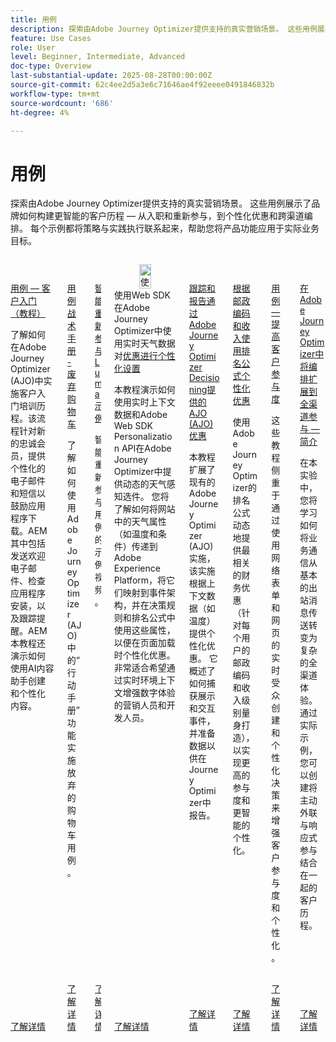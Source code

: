 ```yaml
---
title: 用例
description: 探索由Adobe Journey Optimizer提供支持的真实营销场景。 这些用例展示了品牌如何构建更智能的客户历程 — 从入职和重新参与，到个性化优惠和跨渠道编排。 每个示例都将策略与实践执行联系起来，帮助您将产品功能应用于实际业务目标。
feature: Use Cases
role: User
level: Beginner, Intermediate, Advanced
doc-type: Overview
last-substantial-update: 2025-08-28T00:00:00Z
source-git-commit: 62c4ee2d5a3e6c71646ae4f92eeee0491846832b
workflow-type: tm+mt
source-wordcount: '686'
ht-degree: 4%

---
```



# 用例

探索由Adobe Journey Optimizer提供支持的真实营销场景。 这些用例展示了品牌如何构建更智能的客户历程 — 从入职和重新参与，到个性化优惠和跨渠道编排。 每个示例都将策略与实践执行联系起来，帮助您将产品功能应用于实际业务目标。

<!-- CARDS
* https://experienceleague.adobe.com/zh-hans/docs/journey-optimizer-learn/tutorials/use-cases/customer-onboarding
* https://experienceleague.adobe.com/zh-hans/docs/journey-optimizer-learn/tutorials/use-cases/abandoned-cart
* https://experienceleague.adobe.com/zh-hans/docs/experience-platform/rtcdp/use-cases/personalization-insights-engagement/use-cases-luma
* https://experienceleague.adobe.com/zh-hans/docs/journey-optimizer-learn/personalizing-offers-with-real-time-weather-data/introduction
* https://experienceleague.adobe.com/zh-hans/docs/journey-optimizer-learn/reporting-on-ajo-od/introduction
* https://experienceleague.adobe.com/zh-hans/docs/journey-optimizer-learn/personalizing-offers-with-ranking-formulas-based-on-user-zip-code-and-income/introduction
* https://experienceleague.adobe.com/zh-hans/docs/journey-optimizer-learn/tutorials/use-cases/enhance-customer-engagement
* https://experienceleague.adobe.com/zh-hans/docs/journey-optimizer-learn/scaling-orchestration-to-omnichannel-engagement/introduction
-->
<!-- START CARDS HTML - DO NOT MODIFY BY HAND -->
<div class="columns">
    <div class="column is-half-tablet is-half-desktop is-one-third-widescreen" aria-label="Use Case - Customer Onboarding (Tutorial)">
        <div class="card" style="height: 100%; display: flex; flex-direction: column; height: 100%;">
            <div class="card-image">
                <figure class="image x-is-16by9">
                    <a href="https://experienceleague.adobe.com/zh-hans/docs/journey-optimizer-learn/tutorials/use-cases/customer-onboarding" title="用例 — 客户载入（教程）" target="_blank" rel="referrer">
                        <img class="is-bordered-r-small" src="https://video.tv.adobe.com/v/3440660/?format=jpeg&nocache=1756417587791&captions=chi_hans" alt="用例 — 客户载入（教程）"
                             style="width: 100%; aspect-ratio: 16 / 9; object-fit: cover; overflow: hidden; display: block; margin: auto;">
                    </a>
                </figure>
            </div>
            <div class="card-content is-padded-small" style="display: flex; flex-direction: column; flex-grow: 1; justify-content: space-between;">
                <div class="top-card-content">
                    <p class="headline is-size-6 has-text-weight-bold">
                        <a href="https://experienceleague.adobe.com/zh-hans/docs/journey-optimizer-learn/tutorials/use-cases/customer-onboarding" target="_blank" rel="referrer" title="用例 — 客户载入（教程）">用例 — 客户入门（教程）</a>
                    </p>
                    <p class="is-size-6">了解如何在Adobe Journey Optimizer (AJO)中实施客户入门培训历程​。该流程针对新的忠诚会员，提供个性化的电子邮件和短信以鼓励应用程序下载。​AEM其中包括发送欢迎电子邮件、检查应用程序安装，以及跟踪提醒。​AEM本教程还演示如何使用AI内容助手创建和个性化内容。</p>
                </div>
                <a href="https://experienceleague.adobe.com/zh-hans/docs/journey-optimizer-learn/tutorials/use-cases/customer-onboarding" target="_blank" rel="referrer" class="spectrum-Button spectrum-Button--outline spectrum-Button--primary spectrum-Button--sizeM" style="align-self: flex-start; margin-top: 1rem;">
                    <span class="spectrum-Button-label has-no-wrap has-text-weight-bold">了解详情</span>
                </a>
            </div>
        </div>
    </div>
    <div class="column is-half-tablet is-half-desktop is-one-third-widescreen" aria-label="Use Case Playbook - Abandoned shopping cart">
        <div class="card" style="height: 100%; display: flex; flex-direction: column; height: 100%;">
            <div class="card-image">
                <figure class="image x-is-16by9">
                    <a href="https://experienceleague.adobe.com/zh-hans/docs/journey-optimizer-learn/tutorials/use-cases/abandoned-cart" title="用例剧本 — 放弃的购物车" target="_blank" rel="referrer">
                        <img class="is-bordered-r-small" src="https://video.tv.adobe.com/v/3443974/?format=jpeg&nocache=1756417587818&captions=chi_hans" alt="用例剧本 — 放弃的购物车"
                             style="width: 100%; aspect-ratio: 16 / 9; object-fit: cover; overflow: hidden; display: block; margin: auto;">
                    </a>
                </figure>
            </div>
            <div class="card-content is-padded-small" style="display: flex; flex-direction: column; flex-grow: 1; justify-content: space-between;">
                <div class="top-card-content">
                    <p class="headline is-size-6 has-text-weight-bold">
                        <a href="https://experienceleague.adobe.com/zh-hans/docs/journey-optimizer-learn/tutorials/use-cases/abandoned-cart" target="_blank" rel="referrer" title="用例剧本 — 放弃的购物车">用例战术手册 - 废弃购物车</a>
                    </p>
                    <p class="is-size-6">了解如何使用Adobe Journey Optimizer (AJO)中的“行动手册”功能实施放弃的购物车用例。</p>
                </div>
                <a href="https://experienceleague.adobe.com/zh-hans/docs/journey-optimizer-learn/tutorials/use-cases/abandoned-cart" target="_blank" rel="referrer" class="spectrum-Button spectrum-Button--outline spectrum-Button--primary spectrum-Button--sizeM" style="align-self: flex-start; margin-top: 1rem;">
                    <span class="spectrum-Button-label has-no-wrap has-text-weight-bold">了解详情</span>
                </a>
            </div>
        </div>
    </div>
    <div class="column is-half-tablet is-half-desktop is-one-third-widescreen" aria-label="Intelligent Re-engagement Luma examples">
        <div class="card" style="height: 100%; display: flex; flex-direction: column; height: 100%;">
            <div class="card-image">
                <figure class="image x-is-16by9">
                    <a href="https://experienceleague.adobe.com/zh-hans/docs/experience-platform/rtcdp/use-cases/personalization-insights-engagement/use-cases-luma" title="智能重新参与Luma示例" target="_blank" rel="referrer">
                        <img class="is-bordered-r-small" src="https://video.tv.adobe.com/v/3454283/?format=jpeg&nocache=1756417587792&captions=chi_hans" alt="智能重新参与Luma示例"
                             style="width: 100%; aspect-ratio: 16 / 9; object-fit: cover; overflow: hidden; display: block; margin: auto;">
                    </a>
                </figure>
            </div>
            <div class="card-content is-padded-small" style="display: flex; flex-direction: column; flex-grow: 1; justify-content: space-between;">
                <div class="top-card-content">
                    <p class="headline is-size-6 has-text-weight-bold">
                        <a href="https://experienceleague.adobe.com/zh-hans/docs/experience-platform/rtcdp/use-cases/personalization-insights-engagement/use-cases-luma" target="_blank" rel="referrer" title="智能重新参与Luma示例">智能重新参与Luma示例</a>
                    </p>
                    <p class="is-size-6">智能重新参与用例的示例视频。</p>
                </div>
                <a href="https://experienceleague.adobe.com/zh-hans/docs/experience-platform/rtcdp/use-cases/personalization-insights-engagement/use-cases-luma" target="_blank" rel="referrer" class="spectrum-Button spectrum-Button--outline spectrum-Button--primary spectrum-Button--sizeM" style="align-self: flex-start; margin-top: 1rem;">
                    <span class="spectrum-Button-label has-no-wrap has-text-weight-bold">了解详情</span>
                </a>
            </div>
        </div>
    </div>
    <div class="column is-half-tablet is-half-desktop is-one-third-widescreen" aria-label="Personalizing Offers with Real-Time Weather Data in Adobe Journey Optimizer using Web SDK">
        <div class="card" style="height: 100%; display: flex; flex-direction: column; height: 100%;">
            <div class="card-image">
                <figure class="image x-is-16by9">
                    <a href="https://experienceleague.adobe.com/zh-hans/docs/journey-optimizer-learn/personalizing-offers-with-real-time-weather-data/introduction" title="使用Web SDK在Adobe Journey Optimizer中使用实时天气数据个性化优惠" target="_blank" rel="referrer">
                        <img class="is-bordered-r-small" src="https://experienceleague.adobe.com/zh-hans/docs/journey-optimizer-learn/personalizing-offers-with-real-time-weather-data/introduction./media_11e634b7fcda118d76753129e5511697a1e5145de.png?width=400&format=png&optimize=medium" alt="使用Web SDK在Adobe Journey Optimizer中使用实时天气数据个性化优惠"
                             style="width: 100%; aspect-ratio: 16 / 9; object-fit: cover; overflow: hidden; display: block; margin: auto;">
                    </a>
                </figure>
            </div>
            <div class="card-content is-padded-small" style="display: flex; flex-direction: column; flex-grow: 1; justify-content: space-between;">
                <div class="top-card-content">
                    <p class="headline is-size-6 has-text-weight-bold">
                        使用Web SDK在Adobe Journey Optimizer中使用实时天气数据对<a href="https://experienceleague.adobe.com/zh-hans/docs/journey-optimizer-learn/personalizing-offers-with-real-time-weather-data/introduction" target="_blank" rel="referrer" title="使用Web SDK在Adobe Journey Optimizer中使用实时天气数据个性化优惠">优惠进行个性化设置</a>
                    </p>
                    <p class="is-size-6">本教程演示如何使用实时上下文数据和Adobe Web SDK Personalization API在Adobe Journey Optimizer中提供动态的天气感知选件。 您将了解如何将网站中的天气属性（如温度和条件）传递到Adobe Experience Platform，将它们映射到事件架构，并在决策规则和排名公式中使用这些属性，以便在页面加载时个性化优惠。 非常适合希望通过实时环境上下文增强数字体验的营销人员和开发人员。</p>
                </div>
                <a href="https://experienceleague.adobe.com/zh-hans/docs/journey-optimizer-learn/personalizing-offers-with-real-time-weather-data/introduction" target="_blank" rel="referrer" class="spectrum-Button spectrum-Button--outline spectrum-Button--primary spectrum-Button--sizeM" style="align-self: flex-start; margin-top: 1rem;">
                    <span class="spectrum-Button-label has-no-wrap has-text-weight-bold">了解详情</span>
                </a>
            </div>
        </div>
    </div>
    <div class="column is-half-tablet is-half-desktop is-one-third-widescreen" aria-label="Track and Report Adobe Journey Optimizer (AJO) Offers delivered via AJO Decisioning">
        <div class="card" style="height: 100%; display: flex; flex-direction: column; height: 100%;">
            <div class="card-image">
                <figure class="image x-is-16by9">
                    <a href="https://experienceleague.adobe.com/zh-hans/docs/journey-optimizer-learn/reporting-on-ajo-od/introduction" title="跟踪和报告通过Adobe Journey Optimizer Decisioning提供的AJO (AJO)优惠" target="_blank" rel="referrer">
                        <img class="is-bordered-r-small" src="https://experienceleague.adobe.com/zh-hans/docs/journey-optimizer-learn/reporting-on-ajo-od/introduction./media_1fb3a58c60be3873b773f9ba694350319c4b8dc4f.png?width=400&format=png&optimize=medium" alt="跟踪和报告通过Adobe Journey Optimizer Decisioning提供的AJO (AJO)优惠"
                             style="width: 100%; aspect-ratio: 16 / 9; object-fit: cover; overflow: hidden; display: block; margin: auto;">
                    </a>
                </figure>
            </div>
            <div class="card-content is-padded-small" style="display: flex; flex-direction: column; flex-grow: 1; justify-content: space-between;">
                <div class="top-card-content">
                    <p class="headline is-size-6 has-text-weight-bold">
                        <a href="https://experienceleague.adobe.com/zh-hans/docs/journey-optimizer-learn/reporting-on-ajo-od/introduction" target="_blank" rel="referrer" title="跟踪和报告通过Adobe Journey Optimizer Decisioning提供的AJO (AJO)优惠">跟踪和报告通过Adobe Journey Optimizer Decisioning提供的AJO (AJO)优惠</a>
                    </p>
                    <p class="is-size-6">本教程扩展了现有的Adobe Journey Optimizer (AJO)实施，该实施根据上下文数据（如温度）提供个性化优惠。 它概述了如何捕获展示和交互事件，并准备数据以供在Journey Optimizer中报告。</p>
                </div>
                <a href="https://experienceleague.adobe.com/zh-hans/docs/journey-optimizer-learn/reporting-on-ajo-od/introduction" target="_blank" rel="referrer" class="spectrum-Button spectrum-Button--outline spectrum-Button--primary spectrum-Button--sizeM" style="align-self: flex-start; margin-top: 1rem;">
                    <span class="spectrum-Button-label has-no-wrap has-text-weight-bold">了解详情</span>
                </a>
            </div>
        </div>
    </div>
    <div class="column is-half-tablet is-half-desktop is-one-third-widescreen" aria-label="Personalize Offers with Ranking formulas Based on Zip Code and Income">
        <div class="card" style="height: 100%; display: flex; flex-direction: column; height: 100%;">
            <div class="card-image">
                <figure class="image x-is-16by9">
                    <a href="https://experienceleague.adobe.com/zh-hans/docs/journey-optimizer-learn/personalizing-offers-with-ranking-formulas-based-on-user-zip-code-and-income/introduction" title="使用基于邮政编码和收入的排名公式个性化优惠" target="_blank" rel="referrer">
                        <img class="is-bordered-r-small" src="https://cdn.experienceleague.adobe.com/thumb/exl-cards/tutorial.png" alt="使用基于邮政编码和收入的排名公式个性化优惠"
                             style="width: 100%; aspect-ratio: 16 / 9; object-fit: cover; overflow: hidden; display: block; margin: auto;">
                    </a>
                </figure>
            </div>
            <div class="card-content is-padded-small" style="display: flex; flex-direction: column; flex-grow: 1; justify-content: space-between;">
                <div class="top-card-content">
                    <p class="headline is-size-6 has-text-weight-bold">
                        <a href="https://experienceleague.adobe.com/zh-hans/docs/journey-optimizer-learn/personalizing-offers-with-ranking-formulas-based-on-user-zip-code-and-income/introduction" target="_blank" rel="referrer" title="使用基于邮政编码和收入的排名公式个性化优惠">根据邮政编码和收入使用排名公式个性化优惠</a>
                    </p>
                    <p class="is-size-6">使用Adobe Journey Optimizer的排名公式动态地提供最相关的财务优惠（针对每个用户的邮政编码和收入级别量身打造），以实现更高的参与度和更智能的个性化。</p>
                </div>
                <a href="https://experienceleague.adobe.com/zh-hans/docs/journey-optimizer-learn/personalizing-offers-with-ranking-formulas-based-on-user-zip-code-and-income/introduction" target="_blank" rel="referrer" class="spectrum-Button spectrum-Button--outline spectrum-Button--primary spectrum-Button--sizeM" style="align-self: flex-start; margin-top: 1rem;">
                    <span class="spectrum-Button-label has-no-wrap has-text-weight-bold">了解详情</span>
                </a>
            </div>
        </div>
    </div>
    <div class="column is-half-tablet is-half-desktop is-one-third-widescreen" aria-label="Use Case - Enhance customer engagement">
        <div class="card" style="height: 100%; display: flex; flex-direction: column; height: 100%;">
            <div class="card-image">
                <figure class="image x-is-16by9">
                    <a href="https://experienceleague.adobe.com/zh-hans/docs/journey-optimizer-learn/tutorials/use-cases/enhance-customer-engagement" title="用例 — 提高客户参与度" target="_blank" rel="referrer">
                        <img class="is-bordered-r-small" src="https://cdn.experienceleague.adobe.com/thumb/exl-cards/tutorial.png" alt="用例 — 提高客户参与度"
                             style="width: 100%; aspect-ratio: 16 / 9; object-fit: cover; overflow: hidden; display: block; margin: auto;">
                    </a>
                </figure>
            </div>
            <div class="card-content is-padded-small" style="display: flex; flex-direction: column; flex-grow: 1; justify-content: space-between;">
                <div class="top-card-content">
                    <p class="headline is-size-6 has-text-weight-bold">
                        <a href="https://experienceleague.adobe.com/zh-hans/docs/journey-optimizer-learn/tutorials/use-cases/enhance-customer-engagement" target="_blank" rel="referrer" title="用例 — 提高客户参与度">用例 — 提高客户参与度</a>
                    </p>
                    <p class="is-size-6">这些教程侧重于通过使用网络表单和网页的实时受众创建和个性化决策来增强客户参与度和个性化。</p>
                </div>
                <a href="https://experienceleague.adobe.com/zh-hans/docs/journey-optimizer-learn/tutorials/use-cases/enhance-customer-engagement" target="_blank" rel="referrer" class="spectrum-Button spectrum-Button--outline spectrum-Button--primary spectrum-Button--sizeM" style="align-self: flex-start; margin-top: 1rem;">
                    <span class="spectrum-Button-label has-no-wrap has-text-weight-bold">了解详情</span>
                </a>
            </div>
        </div>
    </div>
    <div class="column is-half-tablet is-half-desktop is-one-third-widescreen" aria-label="Scaling orchestration to omnichannel engagement in Adobe Journey Optimizer - Introduction">
        <div class="card" style="height: 100%; display: flex; flex-direction: column; height: 100%;">
            <div class="card-image">
                <figure class="image x-is-16by9">
                    <a href="https://experienceleague.adobe.com/zh-hans/docs/journey-optimizer-learn/scaling-orchestration-to-omnichannel-engagement/introduction" title="在Adobe Journey Optimizer中将编排扩展到全渠道参与 — 简介" target="_blank" rel="referrer">
                        <img class="is-bordered-r-small" src="https://video.tv.adobe.com/v/3457828/?format=jpeg&nocache=1756417587802" alt="在Adobe Journey Optimizer中将编排扩展到全渠道参与 — 简介"
                             style="width: 100%; aspect-ratio: 16 / 9; object-fit: cover; overflow: hidden; display: block; margin: auto;">
                    </a>
                </figure>
            </div>
            <div class="card-content is-padded-small" style="display: flex; flex-direction: column; flex-grow: 1; justify-content: space-between;">
                <div class="top-card-content">
                    <p class="headline is-size-6 has-text-weight-bold">
                        <a href="https://experienceleague.adobe.com/zh-hans/docs/journey-optimizer-learn/scaling-orchestration-to-omnichannel-engagement/introduction" target="_blank" rel="referrer" title="在Adobe Journey Optimizer中将编排扩展到全渠道参与 — 简介">在Adobe Journey Optimizer中将编排扩展到全渠道参与 — 简介</a>
                    </p>
                    <p class="is-size-6">在本实验中，您将学习如何将业务通信从基本的出站消息传送转变为复杂的全渠道体验。 通过实际示例，您可以创建将主动外联与响应式参与结合在一起的客户历程。</p>
                </div>
                <a href="https://experienceleague.adobe.com/zh-hans/docs/journey-optimizer-learn/scaling-orchestration-to-omnichannel-engagement/introduction" target="_blank" rel="referrer" class="spectrum-Button spectrum-Button--outline spectrum-Button--primary spectrum-Button--sizeM" style="align-self: flex-start; margin-top: 1rem;">
                    <span class="spectrum-Button-label has-no-wrap has-text-weight-bold">了解详情</span>
                </a>
            </div>
        </div>
    </div>
</div>
<!-- END CARDS HTML - DO NOT MODIFY BY HAND -->
